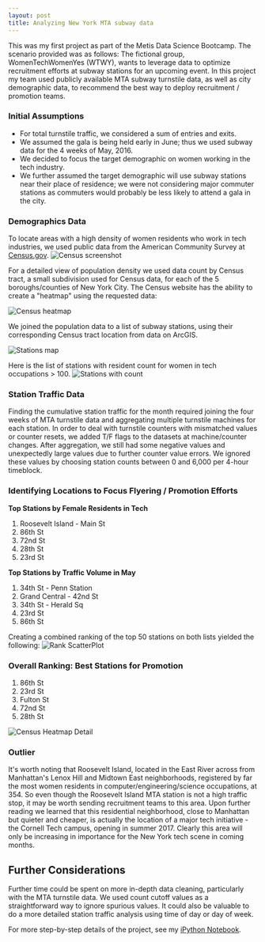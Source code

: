 ```yaml
---
layout: post
title: Analyzing New York MTA subway data
---
```

This was my first project as part of the Metis Data Science Bootcamp. The scenario provided was as follows: The fictional group, WomenTechWomenYes (WTWY), wants to leverage data to optimize recruitment efforts at subway stations for an upcoming event. In this project my team used publicly available MTA subway turnstile data, as well as city demographic data, to recommend the best way to deploy recruitment / promotion teams.

### Initial Assumptions
- For total turnstile traffic, we considered a sum of entries and exits.
- We assumed the gala is being held early in June; thus we used subway data for the 4 weeks of May, 2016.
- We decided to focus the target demographic on women working in the tech industry.
- We further assumed the target demographic will use subway stations near their place of residence; we were not considering major commuter stations as commuters would probably be less likely to attend a gala in the city.

### Demographics Data
To locate areas with a high density of women residents who work in tech industries, we used public data from the American Community Survey at [Census.gov](http://factfinder.census.gov).
![Census screenshot]({{site.baseurl}}/Projects/Project1/reports/figures/screenshot_census.png)
  
For a detailed view of population density we used data count by Census tract, a small subdivision used for Census data, for each of the 5 boroughs/counties of New York City. The Census website has the ability to create a "heatmap" using the requested data:
  
![Census heatmap]({{site.baseurl}}/Projects/Project1/reports/figures/screenshot_heatmap.jpeg)
  
  
We joined the population data to a list of subway stations, using their corresponding Census tract location from data on ArcGIS.  
  
![Stations map]({{site.baseurl}}/Projects/Project1/reports/figures/screenshot_stations.png)
  
  
Here is the list of stations with resident count for women in tech occupations > 100.
![Stations with count]({{site.baseurl}}/Projects/Project1/reports/figures/jupyter_stations_gt_100.png)

### Station Traffic Data
Finding the cumulative station traffic for the month required joining the four weeks of MTA turnstile data and aggregating multiple turnstile machines for each station. In order to deal with turnstile counters with mismatched values or counter resets, we added T/F flags to the datasets at machine/counter changes. After aggregation, we still had some negative values and unexpectedly large values due to further counter value errors. We ignored these values by choosing station counts between 0 and 6,000 per 4-hour timeblock.

### Identifying Locations to Focus Flyering / Promotion Efforts
**Top Stations by Female Residents in Tech**  
1. Roosevelt Island - Main St  
2. 86th St  
3. 72nd St  
4. 28th St  
5. 23rd St  

**Top Stations by Traffic Volume in May**  
1. 34th St - Penn Station  
2. Grand Central - 42nd St  
3. 34th St - Herald Sq  
4. 23rd St  
5. 86th St  

Creating a combined ranking of the top 50 stations on both lists yielded the following:
![Rank ScatterPlot]({{site.baseurl}}/Projects/Project1/reports/figures/jupyter_scatter.png)

### Overall Ranking: Best Stations for Promotion
1. 86th St  
2. 23rd St  
3. Fulton St  
4. 72nd St  
5. 28th St  
  
![Census Heatmap Detail]({{site.baseurl}}/Projects/Project1/reports/figures/screenshot_top_stations.png)

### Outlier
It's worth noting that Roosevelt Island, located in the East River across from Manhattan's Lenox Hill and Midtown East neighborhoods, registered by far the most women residents in computer/engineering/science occupations, at 354. So even though the Roosevelt Island MTA station is not a high traffic stop, it may be worth sending recruitment teams to this area. Upon further reading we learned that this residential neighborhood, close to Manhattan but quieter and cheaper, is actually the location of a major tech initiative - the Cornell Tech campus, opening in summer 2017. Clearly this area will only be increasing in importance for the New York tech scene in coming months.

## Further Considerations
Further time could be spent on more in-depth data cleaning, particularly with the MTA turnstile data. We used count cutoff values as a straightforward way to ignore spurious values. It could also be valuable to do a more detailed station traffic analysis using time of day or day of week.

For more step-by-step details of the project, see my [iPython Notebook](https://github.com/ptpro3/ptpro3.github.io/blob/master/Projects/Project1/Project1_Prashant.ipynb).
